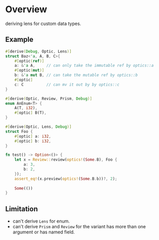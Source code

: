 # Overview
deriving lens for custom data types.

## Example
```rust
#[derive(Debug, Optic, Lens)]
struct Baz<'a, A, B, C>{
    #[optic(ref)] 
    a: &'a A,     // can only take the immutable ref by optics::a
    #[optic(mut)] 
    b: &'a mut B, // can take the mutable ref by optics::b
    #[optic]
    c: C          // can mv it out by by optics::c
}

#[derive(Optic, Review, Prism, Debug)]
enum AnEnum<T> {
    A(T, i32),
    #[optic] B(T),
}

#[derive(Optic, Lens, Debug)]
struct Foo {
    #[optic] a: i32,
    #[optic] b: i32,
}

fn test() -> Option<()> {
    let x = Review::review(optics!(Some.B), Foo {
        a: 3,
        b: 2,
    });
    assert_eq!(x.preview(optics!(Some.B.b))?, 2);
    
    Some(())
}
```

## Limitation
* can't derive `Lens` for enum.
* can't derive `Prism` and `Review` for the variant has more than one argument or has named field.